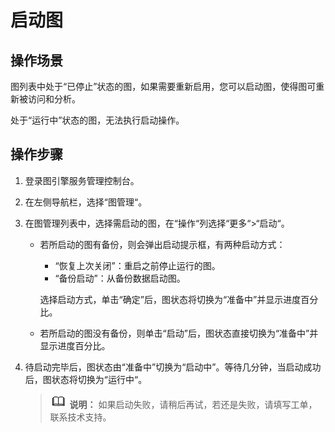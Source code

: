 # 启动图<a name="ges_01_0014"></a>

## 操作场景<a name="section92613514355"></a>

图列表中处于“已停止”状态的图，如果需要重新启用，您可以启动图，使得图可重新被访问和分析。

处于“运行中”状态的图，无法执行启动操作。

## 操作步骤<a name="section18333121833512"></a>

1.  登录图引擎服务管理控制台。
2.  在左侧导航栏，选择“图管理“。
3.  在图管理列表中，选择需启动的图，在“操作“列选择“更多“\>“启动“。
    -   若所启动的图有备份，则会弹出启动提示框，有两种启动方式：

        -   “恢复上次关闭”：重启之前停止运行的图。
        -   “备份启动”：从备份数据启动图。

        选择启动方式，单击“确定”后，图状态将切换为“准备中”并显示进度百分比。

    -   若所启动的图没有备份，则单击“启动”后，图状态直接切换为“准备中”并显示进度百分比。

4.  待启动完毕后，图状态由“准备中”切换为“启动中”。等待几分钟，当启动成功后，图状态将切换为“运行中“。

    >![](public_sys-resources/icon-note.gif) **说明：** 
    >如果启动失败，请稍后再试，若还是失败，请填写工单，联系技术支持。


